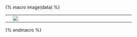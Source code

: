 <!-- https://stackoverflow.com/questions/2426072/is-there-an-equivalent-of-css-max-width-that-works-in-html-emails -->
<!-- https://gist.github.com/elidickinson/5525752 -->

{% macro image(data) %}
  <table border="0" cellspacing="0" width="100%">
    <tr>
      <td></td>
      <td width="350">
        <img src='{{data}}' style='max-width: 350px;'/>
      </td>
      <td></td>
    </tr>
  </table> 
{% endmacro %}
